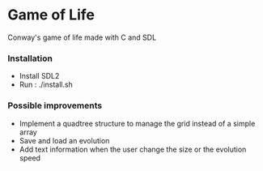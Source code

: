 # Game of Life
Conway's game of life made with C and SDL

### Installation

- Install SDL2
- Run : ./install.sh
 
### Possible improvements

- Implement a quadtree structure to manage the grid instead of a simple array
- Save and load an evolution
- Add text information when the user change the size or the evolution speed
